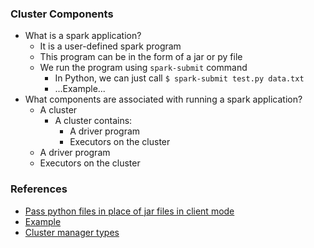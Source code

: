 ### Cluster Components
- What is a spark application?
	- It is a user-defined spark program
	- This program can be in the form of a jar or py file
	- We run the program using `spark-submit` command
		- In Python, we can just call `$ spark-submit test.py data.txt`
		- ...Example...
- What components are associated with running a spark application?
	- A cluster
		- A cluster contains:
			- A driver program
			- Executors on the cluster
	- A driver program
	- Executors on the cluster

### References
- [Pass python files in place of jar files in client mode](https://spark.apache.org/docs/latest/submitting-applications.html#launching-applications-with-spark-submit)
- [Example](https://www.tutorialkart.com/apache-spark/submit-spark-application-python-example/)
- [Cluster manager types](https://spark.apache.org/docs/latest/cluster-overview.html#cluster-manager-types)
